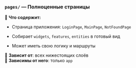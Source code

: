 ### `pages/` — **Полноценные страницы**

🔹 **Что содержит:**

- Страница приложения: `LoginPage`, `MainPage`, `NotFoundPage`

- Собирает `widgets`, `features`, `entities` в готовый вид

- Может иметь свою логику и маршруты


🔹 **Зависит от**: всех нижестоящих слоёв  
🔹 **Зависимы от него**: только `app`